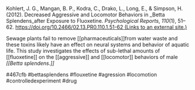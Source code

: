 Kohlert, J. G., Mangan, B. P., Kodra, C., Drako, L., Long, E., & Simpson, H. (2012). Decreased Aggressive and Locomotor Behaviors in _Betta Splendens_after Exposure to Fluoxetine. _Psychological Reports_, _110_(1), 51–62. [https://doi.org/10.2466/02.13.PR0.110.1.51-62 (Links to an external site.)](https://doi.org/10.2466/02.13.PR0.110.1.51-62)

Sewage plants fail to remove [[pharmaceuticals]]from water waste and these toxins likely have an effect on neural systems and behavior of aquatic life. This study investigates the effects of sub-lethal amounts of [[fluoxetine]] on the [[aggressive]] and [[locomotor]] behaviors of male _[[Betta splendens.]]_
 
 #467cfb
 #bettasplendens
 #flouxetine
 #agression
 #locomotion
 #controlledexperiment
 #drug